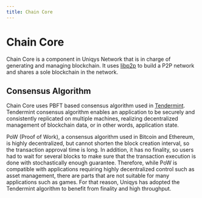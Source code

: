 ```yaml
---
title: Chain Core
---
```


# Chain Core

Chain Core is a component in Uniqys Network that is in charge of generating and managing blockchain.
It uses [libp2p](https://github.com/libp2p) to build a P2P network and shares a sole blockchain in the network.

## Consensus Algorithm

Chain Core uses PBFT based consensus algorithm used in [Tendermint](https://tendermint.com/static/docs/tendermint.pdf).
Tendermint consensus algorithm enables an application to be securely and consistently replicated on multiple machines, realizing decentralized management of blockchain data, or in other words, application state.

PoW (Proof of Work), a consensus algorithm used in Bitcoin and Ethereum, is highly decentralized, but cannot shorten the block creation interval, so the transaction approval time is long.
In addition, it has no finality, so users had to wait for several blocks to make sure that the transaction execution is done with stochastically enough guarantee.
Therefore, while PoW is compatible with applications requiring highly decentralized control such as asset management, there are parts that are not suitable for many applications such as games.
For that reason, Uniqys has adopted the Tendermint algorithm to benefit from finality and high throughput.

